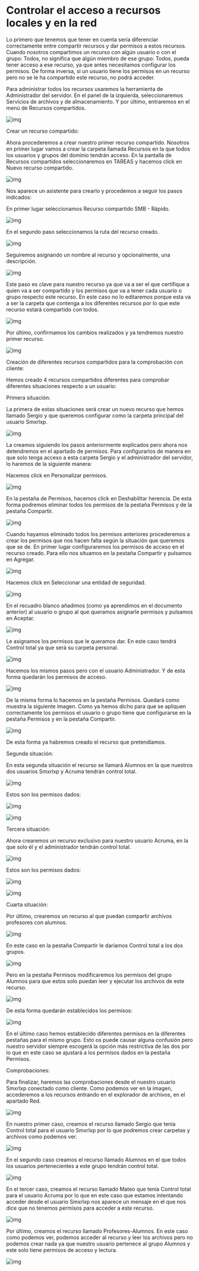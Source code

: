 # Controlar el acceso a recursos locales y en la red

Lo primero que tenemos que tener en cuenta sería diferenciar correctamente entre compartir recursos y dar permisos a estos recursos. Cuando nosotros compartimos un recurso con algún usuario o con el grupo: Todos, no significa que algún miembro de ese grupo: Todos, pueda tener acceso a ese recurso, ya que antes necesitamos configurar los permisos. De forma inversa, si un usuario tiene los permisos en un recurso pero no se le ha compartido este recurso, no podrá acceder.

Para administrar todos los recursos usaremos la herramienta de Administrador del servidor. En el panel de la izquierda, seleccionaremos Servicios de archivos y de almacenamiento. Y por último, entraremos en el menú de Recursos compartidos.

![img](https://github.com/smxrlxp/dominios.html/blob/master/assets/admin_acceso_dom/c/c00.jpg)

Crear un recurso compartido:

Ahora procederemos a crear nuestro primer recurso compartido. Nosotros en primer lugar vamos a crear la carpeta llamada Recursos en la que todos los usuarios y grupos del dominio tendrán acceso. En la pantalla de Recursos compartidos seleccionaremos en TAREAS y hacemos click en Nuevo recurso compartido.

![img](https://github.com/smxrlxp/dominios.html/blob/master/assets/admin_acceso_dom/c/c01.jpg)

Nos aparece un asistente para crearlo y procedemos a seguir los pasos indicados:

En primer lugar seleccionamos Recurso compartido SMB - Rápido.

![img](https://github.com/smxrlxp/dominios.html/blob/master/assets/admin_acceso_dom/c/c02.jpg)

En el segundo paso seleccionamos la ruta del recurso creado.

![img](https://github.com/smxrlxp/dominios.html/blob/master/assets/admin_acceso_dom/c/c03.jpg)

Seguiremos asignando un nombre al recurso y opcionalmente, una descripción.

![img](https://github.com/smxrlxp/dominios.html/blob/master/assets/admin_acceso_dom/c/c04.jpg)

Este paso es clave para nuestro recurso ya que va a ser el que certifique a quien va a ser compartido y los permisos que va a tener cada usuario o grupo respecto este recurso. En este caso no lo editaremos porque esta va a ser la carpeta que contenga a los diferentes recursos por lo que este recurso estará compartido con todos.

![img](https://github.com/smxrlxp/dominios.html/blob/master/assets/admin_acceso_dom/c/c05.jpg)

Por último, confirmamos los cambios realizados y ya tendremos nuestro primer recurso.

![img](https://github.com/smxrlxp/dominios.html/blob/master/assets/admin_acceso_dom/c/c06.jpg)

Creación de diferentes recursos compartidos para la comprobación con cliente:

Hemos creado 4 recursos compartidos diferentes para comprobar diferentes situaciones respecto a un usuario:

Primera situación:

La primera de estas situaciones será crear un nuevo recurso que hemos llamado Sergio y que queremos configurar como la carpeta principal del usuario Smxrlxp.

![img](https://github.com/smxrlxp/dominios.html/blob/master/assets/admin_acceso_dom/c/c07.jpg)

La creamos siguiendo los pasos anteriormente explicados pero ahora nos detendremos en el apartado de permisos. Para configurarlos de manera en que solo tenga acceso a esta carpeta Sergio y el administrador del servidor, lo haremos de la siguiente manera:

Hacemos click en Personalizar permisos.

![img](https://github.com/smxrlxp/dominios.html/blob/master/assets/admin_acceso_dom/c/c08.jpg)

En la pestaña de Permisos, hacemos click en Deshabilitar herencia. De esta forma podremos eliminar todos los permisos de la pestaña Permisos y de la pestaña Compartir. 

![img](https://github.com/smxrlxp/dominios.html/blob/master/assets/admin_acceso_dom/c/c09.jpg)

Cuando hayamos eliminado todos los permisos anteriores procederemos a crear los permisos que nos hacen falta según la situación que queremos que se de. En primer lugar configuraremos los permisos de acceso  en el recurso creado. Para ello nos situamos en la pestaña Compartir y pulsamos en Agregar.

![img](https://github.com/smxrlxp/dominios.html/blob/master/assets/admin_acceso_dom/c/c10.jpg)

Hacemos click en Seleccionar una entidad de seguridad.

![img](https://github.com/smxrlxp/dominios.html/blob/master/assets/admin_acceso_dom/c/c11.jpg)

En el recuadro blanco añadimos (como ya aprendimos en el documento anterior) al usuario o grupo al que queramos asignarle permisos y pulsamos en Aceptar.

![img](https://github.com/smxrlxp/dominios.html/blob/master/assets/admin_acceso_dom/c/c12.jpg)

Le asignamos los permisos que le queramos dar. En este caso tendrá Control total ya que será su carpeta personal.

![img](https://github.com/smxrlxp/dominios.html/blob/master/assets/admin_acceso_dom/c/c13.jpg)

Hacemos los mismos pasos pero con el usuario Administrador. Y de esta forma quedarán los permisos de acceso.

![img](https://github.com/smxrlxp/dominios.html/blob/master/assets/admin_acceso_dom/c/c14.jpg)

De la misma forma lo hacemos en la pestaña Permisos. Quedará como muestra la siguiente imagen. Como ya hemos dicho para que se apliquen correctamente los permisos el usuario o grupo tiene que configurarse en la pestaña Permisos y en la pestaña Compartir.

![img](https://github.com/smxrlxp/dominios.html/blob/master/assets/admin_acceso_dom/c/c15.jpg)

De esta forma ya habremos creado el recurso que pretendíamos.


Segunda situación: 

En esta segunda situación el recurso se llamará Alumnos en la que nuestros dos usuarios Smxrlxp y Acruma tendrán control total.

![img](https://github.com/smxrlxp/dominios.html/blob/master/assets/admin_acceso_dom/c/c16.jpg)

Estos son los permisos dados:

![img](https://github.com/smxrlxp/dominios.html/blob/master/assets/admin_acceso_dom/c/c17.jpg)

![img](https://github.com/smxrlxp/dominios.html/blob/master/assets/admin_acceso_dom/c/c18.jpg)

Tercera situación:

Ahora crearemos un recurso exclusivo para nuestro usuario Acruma, en la que solo él y el administrador tendrán control total.

![img](https://github.com/smxrlxp/dominios.html/blob/master/assets/admin_acceso_dom/c/c19.jpg)

Estos son los permisos dados:

![img](https://github.com/smxrlxp/dominios.html/blob/master/assets/admin_acceso_dom/c/c20.jpg)

![img](https://github.com/smxrlxp/dominios.html/blob/master/assets/admin_acceso_dom/c/c21.jpg)

Cuarta situación:

Por último, crearemos un recurso al que puedan compartir archivos profesores con alumnos.

![img](https://github.com/smxrlxp/dominios.html/blob/master/assets/admin_acceso_dom/c/c22.jpg)

En este caso en la pestaña Compartir le daríamos Control total a los dos grupos.

![img](https://github.com/smxrlxp/dominios.html/blob/master/assets/admin_acceso_dom/c/c23.jpg)

Pero en la pestaña Permisos modificaremos los permisos del grupo Alumnos para que estos solo puedan leer y ejecutar los archivos de este recurso.

![img](https://github.com/smxrlxp/dominios.html/blob/master/assets/admin_acceso_dom/c/c24.jpg)

De esta forma quedarán establecidos los permisos:

![img](https://github.com/smxrlxp/dominios.html/blob/master/assets/admin_acceso_dom/c/c25.jpg)

En el último caso hemos establecido diferentes permisos en la diferentes pestañas para el mismo grupo. Esto os puede causar alguna confusión pero nuestro servidor siempre escogerá la opción más restrictiva de las dos por lo que en este caso se ajustará a los permisos dados en la pestaña Permisos.

Comprobaciones:

Para finalizar, haremos las comprobaciones desde el nuestro usuario Smxrlxp conectado como cliente. Como podemos ver en la imagen, accederemos a  los recursos entrando en el explorador de archivos, en el apartado Red.

![img](https://github.com/smxrlxp/dominios.html/blob/master/assets/admin_acceso_dom/c/c26.jpg)

En nuestro primer caso, creamos el recurso llamado Sergio que tenía Control total para el usuario Smxrlxp por lo que podremos crear carpetas y archivos como podemos ver.

![img](https://github.com/smxrlxp/dominios.html/blob/master/assets/admin_acceso_dom/c/c27.jpg)

En el segundo caso creamos el recurso llamado Alumnos en el que todos los usuarios pertenecientes a este grupo tendrán control total.

![img](https://github.com/smxrlxp/dominios.html/blob/master/assets/admin_acceso_dom/c/c28.jpg)

En el tercer caso, creamos el recurso llamado Mateo que tenía Control total para el usuario Acruma por lo que en este caso que estamos intentando acceder desde el usuario Smxrlxp nos aparece un mensaje en el que nos dice que no tenemos permisos para acceder a este recurso.

![img](https://github.com/smxrlxp/dominios.html/blob/master/assets/admin_acceso_dom/c/c29.jpg)

Por último, creamos el recurso llamado Profesores-Alumnos. En este caso como podemos ver, podemos acceder al recurso y leer los archivos pero no podemos crear nada ya que nuestro usuario pertenece al grupo Alumnos y este solo tiene permisos de acceso y lectura.

![img](https://github.com/smxrlxp/dominios.html/blob/master/assets/admin_acceso_dom/c/c30.jpg)
